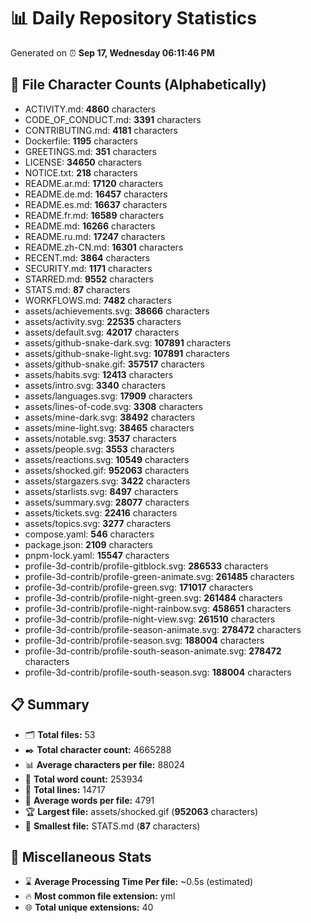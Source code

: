 # 📊 Daily Repository Statistics
Generated on ⏰ **Sep 17, Wednesday 06:11:46 PM**

## 📂 File Character Counts (Alphabetically)
- ACTIVITY.md: **4860** characters
- CODE_OF_CONDUCT.md: **3391** characters
- CONTRIBUTING.md: **4181** characters
- Dockerfile: **1195** characters
- GREETINGS.md: **351** characters
- LICENSE: **34650** characters
- NOTICE.txt: **218** characters
- README.ar.md: **17120** characters
- README.de.md: **16457** characters
- README.es.md: **16637** characters
- README.fr.md: **16589** characters
- README.md: **16266** characters
- README.ru.md: **17247** characters
- README.zh-CN.md: **16301** characters
- RECENT.md: **3864** characters
- SECURITY.md: **1171** characters
- STARRED.md: **9552** characters
- STATS.md: **87** characters
- WORKFLOWS.md: **7482** characters
- assets/achievements.svg: **38666** characters
- assets/activity.svg: **22535** characters
- assets/default.svg: **42017** characters
- assets/github-snake-dark.svg: **107891** characters
- assets/github-snake-light.svg: **107891** characters
- assets/github-snake.gif: **357517** characters
- assets/habits.svg: **12413** characters
- assets/intro.svg: **3340** characters
- assets/languages.svg: **17909** characters
- assets/lines-of-code.svg: **3308** characters
- assets/mine-dark.svg: **38492** characters
- assets/mine-light.svg: **38465** characters
- assets/notable.svg: **3537** characters
- assets/people.svg: **3553** characters
- assets/reactions.svg: **10549** characters
- assets/shocked.gif: **952063** characters
- assets/stargazers.svg: **3422** characters
- assets/starlists.svg: **8497** characters
- assets/summary.svg: **28077** characters
- assets/tickets.svg: **22416** characters
- assets/topics.svg: **3277** characters
- compose.yaml: **546** characters
- package.json: **2109** characters
- pnpm-lock.yaml: **15547** characters
- profile-3d-contrib/profile-gitblock.svg: **286533** characters
- profile-3d-contrib/profile-green-animate.svg: **261485** characters
- profile-3d-contrib/profile-green.svg: **171017** characters
- profile-3d-contrib/profile-night-green.svg: **261484** characters
- profile-3d-contrib/profile-night-rainbow.svg: **458651** characters
- profile-3d-contrib/profile-night-view.svg: **261510** characters
- profile-3d-contrib/profile-season-animate.svg: **278472** characters
- profile-3d-contrib/profile-season.svg: **188004** characters
- profile-3d-contrib/profile-south-season-animate.svg: **278472** characters
- profile-3d-contrib/profile-south-season.svg: **188004** characters

## 📋 Summary
- 🗂️ **Total files:** 53
- ✒️ **Total character count:** 4665288
- 📊 **Average characters per file:** 88024
- 📝 **Total word count:** 253934
- 🧾 **Total lines:** 14717
- 📐 **Average words per file:** 4791
- 🏆 **Largest file:** assets/shocked.gif (**952063** characters)
- 🥉 **Smallest file:** STATS.md (**87** characters)

## 🌟 Miscellaneous Stats
- ⌛ **Average Processing Time Per file:** ~0.5s (estimated)
- 🔥 **Most common file extension:** yml
- 🌐 **Total unique extensions:** 40

